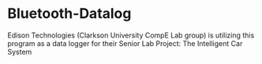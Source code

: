 # Bluetooth-Datalog
Edison Technologies (Clarkson University CompE Lab group) is utilizing this program as a data logger for their Senior Lab Project: The Intelligent Car System 
